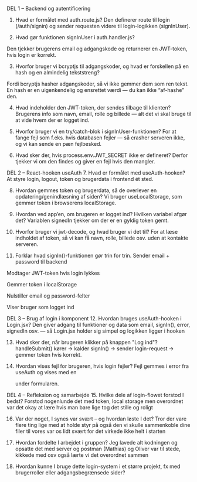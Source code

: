 DEL 1 – Backend og autentificering
1. Hvad er formålet med auth.route.js?
Den definerer route til login (/auth/signin) og sender requesten videre til login-logikken (signInUser).

2. Hvad gør funktionen signInUser i auth.handler.js?

Den tjekker brugerens email og adgangskode og returnerer en JWT-token, hvis login er korrekt.

3. Hvorfor bruger vi bcryptjs til adgangskoder, og hvad er forskellen på en hash og en
almindelig tekststreng?

Fordi bcryptjs hasher adgangskoder, så vi ikke gemmer dem som ren tekst. En hash er en uigenkendelig og ensrettet værdi — du kan ikke “af-hashe” den.

4. Hvad indeholder den JWT-token, der sendes tilbage til klienten?
Brugerens info som navn, email, rolle og billede — alt det vi skal bruge til at vide hvem der er logget ind.

5. Hvorfor bruger vi en try/catch-blok i signInUser-funktionen?
For at fange fejl som f.eks. hvis databasen fejler — så crasher serveren ikke, og vi kan sende en pæn fejlbesked.

6. Hvad sker der, hvis process.env.JWT_SECRET ikke er defineret?
Derfor tjekker vi om den findes og giver en fejl hvis den mangler.

DEL 2 – React-hooken useAuth
7. Hvad er formålet med useAuth-hooken?
At styre login, logout, token og brugerdata i frontend ét sted.

8. Hvordan gemmes token og brugerdata, så de overlever en opdatering/genindlæsning af
siden?
Vi bruger useLocalStorage, som gemmer token i browserens localStorage.

9. Hvordan ved app’en, om brugeren er logget ind? Hvilken variabel afgør det?
Variablen signedIn tjekker om der er en gyldig token gemt.

10. Hvorfor bruger vi jwt-decode, og hvad bruger vi det til?
For at læse indholdet af token, så vi kan få navn, rolle, billede osv. uden at kontakte serveren.

11. Forklar hvad signIn()-funktionen gør trin for trin.
Sender email + password til backend

Modtager JWT-token hvis login lykkes

Gemmer token i localStorage

Nulstiller email og password-felter

Viser bruger som logget ind

DEL 3 – Brug af login i komponent
12. Hvordan bruges useAuth-hooken i Login.jsx?
Den giver adgang til funktioner og data som email, signIn(), error, signedIn osv. — så Login.jsx holder sig simpel og logikken ligger i hooken

13. Hvad sker der, når brugeren klikker på knappen "Log ind"?
handleSubmit() kører → kalder signIn() → sender login-request → gemmer token hvis korrekt.

14. Hvordan vises fejl for brugeren, hvis login fejler?
Fejl gemmes i error fra useAuth og vises med en <p> under formularen.

DEL 4 – Refleksion og samarbejde
15. Hvilke dele af login-flowet forstod I bedst?
Forstod nogenlunde det med token, local storage men overordnet var det okay at lære hvis man bare lige tog det stille og roligt 

16. Var der noget, I synes var svært – og hvordan løste I det?
Tror der vare flere ting lige med at holde styr på også den vi skulle sammenkoble dine filer til vores var os lidt svært for det virkede ikke helt i starten

17. Hvordan fordelte I arbejdet i gruppen?
Jeg lavede alt kodningen og opsatte det med server og postman (Mathias) og Oliver var til stede, kikkede med osv også lærte vi det overordnet sammen 

18. Hvordan kunne I bruge dette login-system i et større projekt, fx med brugerroller eller
adgangsbegrænsede sider?
